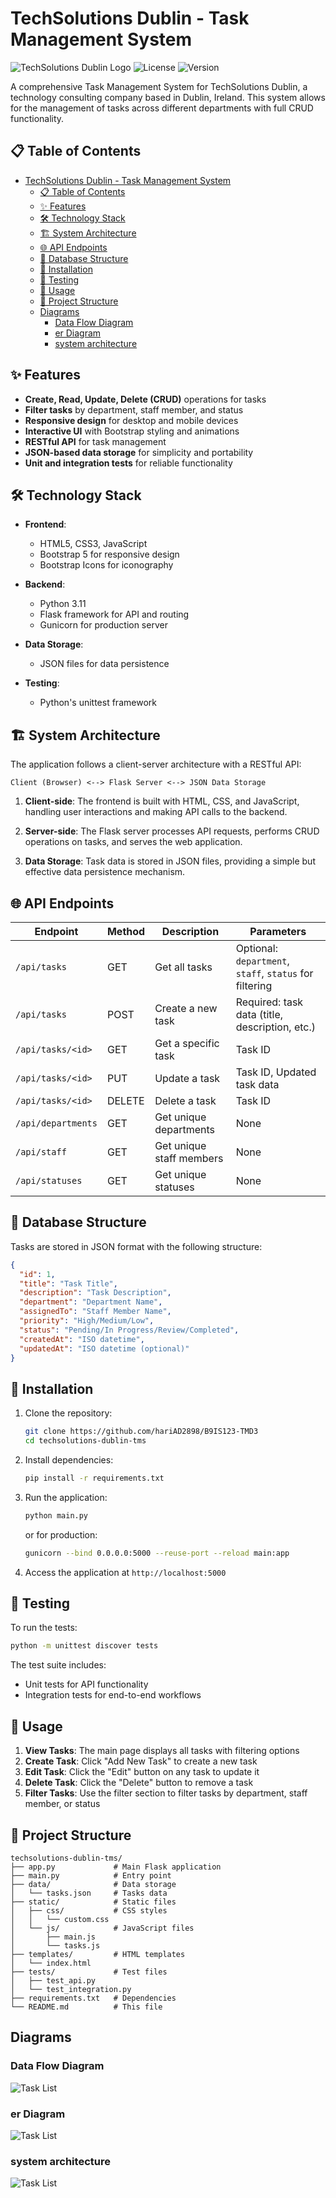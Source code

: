 # TechSolutions Dublin - Task Management System

![TechSolutions Dublin Logo](https://img.shields.io/badge/TechSolutions-Dublin-0d6efd?style=for-the-badge)
![License](https://img.shields.io/badge/License-MIT-green.svg)
![Version](https://img.shields.io/badge/Version-1.0.0-blue.svg)

A comprehensive Task Management System for TechSolutions Dublin, a technology consulting company based in Dublin, Ireland. This system allows for the management of tasks across different departments with full CRUD functionality.

## 📋 Table of Contents

- [TechSolutions Dublin - Task Management System](#techsolutions-dublin---task-management-system)
  - [📋 Table of Contents](#-table-of-contents)
  - [✨ Features](#-features)
  - [🛠️ Technology Stack](#️-technology-stack)
  - [🏗️ System Architecture](#️-system-architecture)
  - [🌐 API Endpoints](#-api-endpoints)
  - [💾 Database Structure](#-database-structure)
  - [🔧 Installation](#-installation)
  - [🧪 Testing](#-testing)
  - [🚀 Usage](#-usage)
  - [📁 Project Structure](#-project-structure)
  - [Diagrams](#diagrams)
    - [Data Flow Diagram](#data-flow-diagram)
    - [er Diagram](#er-diagram)
    - [system architecture](#system-architecture)

## ✨ Features

- **Create, Read, Update, Delete (CRUD)** operations for tasks
- **Filter tasks** by department, staff member, and status
- **Responsive design** for desktop and mobile devices
- **Interactive UI** with Bootstrap styling and animations
- **RESTful API** for task management
- **JSON-based data storage** for simplicity and portability
- **Unit and integration tests** for reliable functionality

## 🛠️ Technology Stack

- **Frontend**:
  - HTML5, CSS3, JavaScript
  - Bootstrap 5 for responsive design
  - Bootstrap Icons for iconography

- **Backend**:
  - Python 3.11
  - Flask framework for API and routing
  - Gunicorn for production server

- **Data Storage**:
  - JSON files for data persistence

- **Testing**:
  - Python's unittest framework

## 🏗️ System Architecture

The application follows a client-server architecture with a RESTful API:

```
Client (Browser) <--> Flask Server <--> JSON Data Storage
```

1. **Client-side**: The frontend is built with HTML, CSS, and JavaScript, handling user interactions and making API calls to the backend.

2. **Server-side**: The Flask server processes API requests, performs CRUD operations on tasks, and serves the web application.

3. **Data Storage**: Task data is stored in JSON files, providing a simple but effective data persistence mechanism.

## 🌐 API Endpoints

| Endpoint | Method | Description | Parameters |
|----------|--------|-------------|------------|
| `/api/tasks` | GET | Get all tasks | Optional: `department`, `staff`, `status` for filtering |
| `/api/tasks` | POST | Create a new task | Required: task data (title, description, etc.) |
| `/api/tasks/<id>` | GET | Get a specific task | Task ID |
| `/api/tasks/<id>` | PUT | Update a task | Task ID, Updated task data |
| `/api/tasks/<id>` | DELETE | Delete a task | Task ID |
| `/api/departments` | GET | Get unique departments | None |
| `/api/staff` | GET | Get unique staff members | None |
| `/api/statuses` | GET | Get unique statuses | None |

## 💾 Database Structure

Tasks are stored in JSON format with the following structure:

```json
{
  "id": 1,
  "title": "Task Title",
  "description": "Task Description",
  "department": "Department Name",
  "assignedTo": "Staff Member Name",
  "priority": "High/Medium/Low",
  "status": "Pending/In Progress/Review/Completed",
  "createdAt": "ISO datetime",
  "updatedAt": "ISO datetime (optional)"
}
```

## 🔧 Installation

1. Clone the repository:
   ```bash
   git clone https://github.com/hariAD2898/B9IS123-TMD3
   cd techsolutions-dublin-tms
   ```

2. Install dependencies:
   ```bash
   pip install -r requirements.txt
   ```

3. Run the application:
   ```bash
   python main.py
   ```
   or for production:
   ```bash
   gunicorn --bind 0.0.0.0:5000 --reuse-port --reload main:app
   ```

4. Access the application at `http://localhost:5000`

## 🧪 Testing

To run the tests:

```bash
python -m unittest discover tests
```

The test suite includes:
- Unit tests for API functionality
- Integration tests for end-to-end workflows

## 🚀 Usage

1. **View Tasks**: The main page displays all tasks with filtering options
2. **Create Task**: Click "Add New Task" to create a new task
3. **Edit Task**: Click the "Edit" button on any task to update it
4. **Delete Task**: Click the "Delete" button to remove a task
5. **Filter Tasks**: Use the filter section to filter tasks by department, staff member, or status

## 📁 Project Structure

```
techsolutions-dublin-tms/
├── app.py             # Main Flask application
├── main.py            # Entry point
├── data/              # Data storage
│   └── tasks.json     # Tasks data
├── static/            # Static files
│   ├── css/           # CSS styles
│   │   └── custom.css
│   └── js/            # JavaScript files
│       ├── main.js
│       └── tasks.js
├── templates/         # HTML templates
│   └── index.html
├── tests/             # Test files
│   ├── test_api.py
│   └── test_integration.py
├── requirements.txt   # Dependencies
└── README.md          # This file
```

##  Diagrams
### Data Flow Diagram
![Task List](./docs/images/data_flow.svg)

### er Diagram
![Task List](./docs/images/er_diagram.svg)

### system architecture
![Task List](./docs/images/system_architecture.svg)
